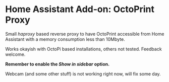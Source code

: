 # Home Assistant Add-on: OctoPrint Proxy

Small *haproxy* based reverse proxy to have OctoPrint accessible from Home Assistant with a memory consumption less than 10Mbyte.

Works okayish with OctoPi based installations, others not tested. Feedback welcome.

**Remember to enable the *Show in sidebar* option.**

Webcam (and some other stuff) is not working right now, will fix some day.